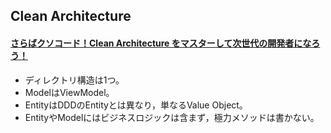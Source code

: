 ## Clean Architecture

#### [さらばクソコード！Clean Architecture をマスターして次世代の開発者になろう！](https://speakerdeck.com/monry/lets-master-the-clean-architecture?slide=1)

* ディレクトリ構造は1つ。
* ModelはViewModel。
* EntityはDDDのEntityとは異なり，単なるValue Object。
* EntityやModelにはビジネスロジックは含まず，極力メソッドは書かない。
